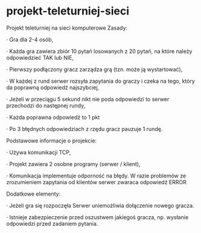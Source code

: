 # projekt-teleturniej-sieci
Projekt teleturniej na sieci komputerowe
Zasady:

· Gra dla 2-4 osób,

· Każda gra zawiera zbiór 10 pytań losowanych z 20 pytań, na które należy odpowiedzieć TAK lub NIE,

· Pierwszy podłączony gracz zarządza grą (tzn. może ją wystartować),

· W każdej z rund serwer rozsyła zapytania do graczy i czeka na tego, który da poprawną odpowiedź najszybciej,

· Jeżeli w przeciągu 5 sekund nikt nie poda odpowiedzi to serwer przechodzi do następnej rundy,

· Każda poprawna odpowiedź to 1 pkt

· Po 3 błędnych odpowiedziach z rzędu gracz pauzuje 1 rundę.

Podstawowe informacje o projekcie:

· Używa komunikacji TCP,

· Projekt zawiera 2 osobne programy (serwer / klient),

· Komunikacja implementuje odporność na błędy. W razie problemów ze zrozumieniem zapytania od klientów serwer zwaraca odpowiedź ERROR

Dodatkowe elementy:

· Jeżeli gra się rozpoczęła Serwer uniemożliwia dołączenie nowego gracza.

· Istnieje zabezpieczenie przed oszustwem jakiegoś gracza, np. wysłanie odpowiedzi przed zadaniem pytania.
